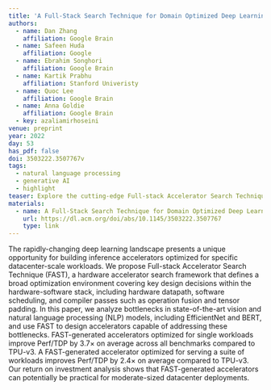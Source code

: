 ```yaml
---
title: 'A Full-Stack Search Technique for Domain Optimized Deep Learning Accelerators'
authors:
  - name: Dan Zhang
    affiliation: Google Brain
  - name: Safeen Huda
    affiliation: Google
  - name: Ebrahim Songhori
    affiliation: Google Brain
  - name: Kartik Prabhu
    affiliation: Stanford Univeristy
  - name: Quoc Lee
    affiliation: Google Brain
  - name: Anna Goldie
    affiliation: Google Brain
  - key: azaliamirhoseini
venue: preprint
year: 2022
day: 53
has_pdf: false
doi: 3503222.3507767v
tags:
  - natural language processing
  - generative AI
  - highlight
teaser: Explore the cutting-edge Full-stack Accelerator Search Technique (FAST), a game-changing framework designed to optimize hardware accelerators for today's dynamic deep learning demands. This innovative approach fine-tunes every aspect of the hardware-software stack, from datapath design to software scheduling and compiler optimizations. By targeting bottlenecks in leading models like EfficientNet and BERT, FAST creates accelerators that deliver up to 3.7× better performance per watt compared to TPU-v3 for single workloads, and 2.4× better for a range of tasks. Discover how FAST can revolutionize datacenter efficiency and performance.
materials:
  - name: A Full-Stack Search Technique for Domain Optimized Deep Learning Accelerators
    url: https://dl.acm.org/doi/abs/10.1145/3503222.3507767
    type: link
---
```

The rapidly-changing deep learning landscape presents a unique opportunity for building inference accelerators optimized for specific datacenter-scale workloads. We propose Full-stack Accelerator Search Technique (FAST), a hardware accelerator search framework that defines a broad optimization environment covering key design decisions within the hardware-software stack, including hardware datapath, software scheduling, and compiler passes such as operation fusion and tensor padding. In this paper, we analyze bottlenecks in state-of-the-art vision and natural language processing (NLP) models, including EfficientNet and BERT, and use FAST to design accelerators capable of addressing these bottlenecks. FAST-generated accelerators optimized for single workloads improve Perf/TDP by 3.7× on average across all benchmarks compared to TPU-v3. A FAST-generated accelerator optimized for serving a suite of workloads improves Perf/TDP by 2.4× on average compared to TPU-v3. Our return on investment analysis shows that FAST-generated accelerators can potentially be practical for moderate-sized datacenter deployments.

